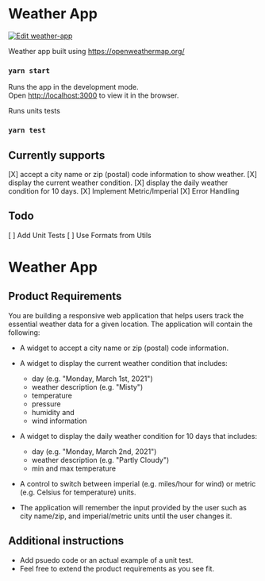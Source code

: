 # Weather App

[![Edit weather-app](https://codesandbox.io/static/img/play-codesandbox.svg)](https://codesandbox.io/s/weather-app-fqv7q?fontsize=14&hidenavigation=1&theme=dark)


Weather app built using https://openweathermap.org/

### `yarn start`

Runs the app in the development mode.\
Open [http://localhost:3000](http://localhost:3000) to view it in the browser.

Runs units tests

### `yarn test`

## Currently supports

[X] accept a city name or zip (postal) code information to show weather.
[X] display the current weather condition.
[X] display the daily weather condition for 10 days.
[X] Implement Metric/Imperial
[X] Error Handling

## Todo

[ ] Add Unit Tests
[ ] Use Formats from Utils





# Weather App

## Product Requirements
You are building a responsive web application that helps users track the essential weather data for a given location. The application will contain the following:

* A widget to accept a city name or zip (postal) code information.
* A widget to display the current weather condition that includes:
  * day (e.g. "Monday, March 1st, 2021")
  * weather description (e.g. "Misty")
  * temperature
  * pressure
  * humidity and
  * wind information

* A widget to display the daily weather condition for 10 days that includes:
  * day (e.g. "Monday, March 2nd, 2021")
  * weather description (e.g. "Partly Cloudy")
  * min and max temperature

* A control to switch between imperial (e.g. miles/hour for wind) or metric (e.g. Celsius for temperature) units.
* The application will remember the input provided by the user such as city name/zip, and imperial/metric units until the user changes it.

## Additional instructions
* Add psuedo code or an actual example of a unit test.
* Feel free to extend the product requirements as you see fit.
